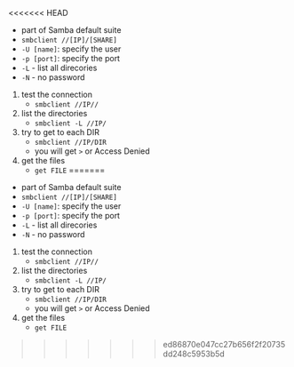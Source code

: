 <<<<<<< HEAD
- part of Samba default suite
- `smbclient //[IP]/[SHARE]`
- `-U [name]`: specify the user
- `-p [port]`: specify the port
- `-L` - list all direcories
- `-N` - no password

1. test the connection
	- `smbclient //IP//`
2. list the directories
	- `smbclient -L //IP/`
3. try to get to each DIR
	- `smbclient //IP/DIR`
	- you will get `>` or Access Denied
4. get the files
	- `get FILE`
=======
- part of Samba default suite
- `smbclient //[IP]/[SHARE]`
- `-U [name]`: specify the user
- `-p [port]`: specify the port
- `-L` - list all direcories
- `-N` - no password

1. test the connection
	- `smbclient //IP//`
2. list the directories
	- `smbclient -L //IP/`
3. try to get to each DIR
	- `smbclient //IP/DIR`
	- you will get `>` or Access Denied
4. get the files
	- `get FILE`
>>>>>>> ed86870e047cc27b656f2f20735dd248c5953b5d
